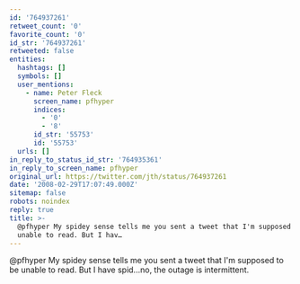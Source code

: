 ```yaml
---
id: '764937261'
retweet_count: '0'
favorite_count: '0'
id_str: '764937261'
retweeted: false
entities:
  hashtags: []
  symbols: []
  user_mentions:
    - name: Peter Fleck
      screen_name: pfhyper
      indices:
        - '0'
        - '8'
      id_str: '55753'
      id: '55753'
  urls: []
in_reply_to_status_id_str: '764935361'
in_reply_to_screen_name: pfhyper
original_url: https://twitter.com/jth/status/764937261
date: '2008-02-29T17:07:49.000Z'
sitemap: false
robots: noindex
reply: true
title: >-
  @pfhyper My spidey sense tells me you sent a tweet that I'm supposed to be
  unable to read. But I hav…
---
```


@pfhyper My spidey sense tells me you sent a tweet that I'm supposed to be unable to read. But I have spid...no, the outage is intermittent.